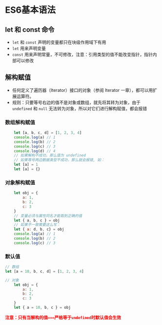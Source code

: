 # ES6基本语法

## let 和 const 命令
- `let` 和 `const` 声明的变量都只在块级作用域下有用
- `let` 用来声明变量
- `const` 用来声明常量，不可修改，注意：引用类型的值不能改变指针，指针内部可以修改

## 解构赋值
- 任何定义了遍历器（Iterator）接口的对象（参阅 Iterator 一章），都可以用扩展运算符。
- 规则：只要等号右边的值不是对象或数组，就先将其转为对象，由于 `undefined` 和 `null` 无法转为对象，所以对它们进行解构赋值，都会报错


### 数组解构赋值
```js
    let [a, b, c, d] = [1, 2, 3, 4]
    console.log(a) // 1
    console.log(b) // 2
    console.log(c) // 3
    console.log(d) // 4
    // 如果解构不成功，那么值为 undefined
    // 如果等号两边数据类型不成功，那么就会报错, 如：
    let [a] = 1
    let [a] = {}
```

### 对象解构赋值
```js
    let obj = {
        a: 1,
        b: 2,
        c: 3
    }
    // 变量必须与属性同名才能取到正确的值
    let { a, b, c } = obj
    // 如果不一致需要这么写：
    let { a: d, b, c} = obj 
    console.log(a) // 1
    console.log(b) // 2
    console.log(c) // 3
```

### 默认值
```js
// 数组
let [a = 10, b, c, d] = [1, 2, 3, 4]

// 对象
    let obj = {
        a: 1,
        b: 2,
        c: 3
    }
    let { a = 10, b, c } = obj
```
<font color='red'><b>注意：只有当解构的值`===`严格等于`undefined`时默认值会生效</b></font>


